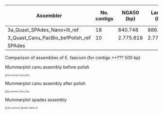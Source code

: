 | Assembler                         | No. contigs | NGA50 (bp) | Largest (bp) | Total (bp) | Genome fraction (%) | No. of misassemblies | No. of complete genes |
| --------------------------------- | ----------- | ---------- | ------------ | ---------- | ------------------- | -------------------- | --------------------- |
| 3a_Quast_SPAdes_Nano+Ill_ref      | 18          | 840.748    | 986.763      | 3.135.284  | 87,13               | 8                    |                       |
| 3_Quast_Canu_PacBio_befPolish_ref | 10          | 2.775.618  | 2.775.618    | 3.166.158  | 87,35               | 6                    |                       |
| SPAdes                            |             |            |              |            |                     |                      |                       |

Comparison of assemblies of E. faecium (for contigs >+??? 500 bp)  

Mummerplot canu assembly before polish

<img src="/home/ferall/Dropbox/0MSc_Bioinfo_Uppsala/Sem1_1MB462_Genome_Analysis/2020.03_GenomeAnalysisCourse/notebooks/images/3_mummer_Canu_Pac.png" alt="3_mummer_Canu_Pac" style="zoom:50%;" />

Mummerplot canu assembly after polish

<img src="/home/ferall/Desktop/GA/notebooks/images/6_mummer_Canu_Pac.png" alt="6_mummer_Canu_Pac" style="zoom:50%;" />

Mummerplot spades assembly

<img src="/home/ferall/Desktop/GA/notebooks/images/3a_mummer_Spades_Nano_Ill.png" alt="3a_mummer_Spades_Nano_Ill" style="zoom:50%;" />



##

